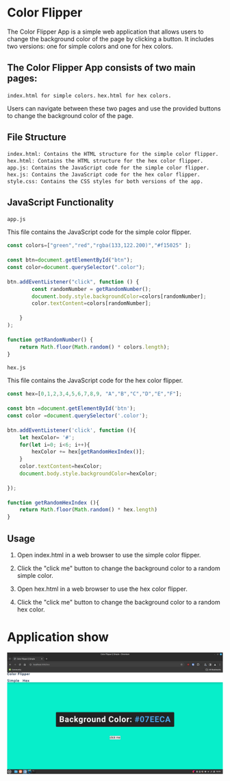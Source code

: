 # Color Flipper 

The Color Flipper App is a simple web application that allows users to change the background color of the page by clicking a button. 
It includes two versions: 
one for simple colors and one for hex colors.

## The Color Flipper App consists of two main pages:


`index.html for simple colors.`
`hex.html for hex colors.`

Users can navigate between these two pages and use the provided buttons to change the background color of the page.


## File Structure

```
index.html: Contains the HTML structure for the simple color flipper.
hex.html: Contains the HTML structure for the hex color flipper.
app.js: Contains the JavaScript code for the simple color flipper.
hex.js: Contains the JavaScript code for the hex color flipper.
style.css: Contains the CSS styles for both versions of the app.
```

## JavaScript Functionality
`app.js`

This file contains the JavaScript code for the simple color flipper.

```javascript
const colors=["green","red","rgba(133,122.200)","#f15025" ];

const btn=document.getElementById("btn");
const color=document.querySelector(".color");

btn.addEventListener("click", function () {
        const randomNumber = getRandomNumber();
        document.body.style.backgroundColor=colors[randomNumber];
        color.textContent=colors[randomNumber];

    }
);

function getRandomNumber() {
    return Math.floor(Math.random() * colors.length);
}

```

`hex.js`

This file contains the JavaScript code for the hex color flipper.

```javascript
const hex=[0,1,2,3,4,5,6,7,8,9, "A","B","C","D","E","F"];

const btn =document.getElementById('btn');
const color =document.querySelector('.color');

btn.addEventListener('click', function (){
    let hexColor= '#';
    for(let i=0; i<6; i++){
        hexColor += hex[getRandomHexIndex()];
    }
    color.textContent=hexColor;
    document.body.style.backgroundColor=hexColor;

});

function getRandomHexIndex (){
    return Math.floor(Math.random() * hex.length)
}
```


## Usage
1. Open index.html in a web browser to use the simple color flipper.

2. Click the "click me" button to change the background color to a random simple color.

3. Open hex.html in a web browser to use the hex color flipper.

4. Click the "click me" button to change the background color to a random hex color.
  

# Application show

![screenshot.png](docs/screenshot.png)
